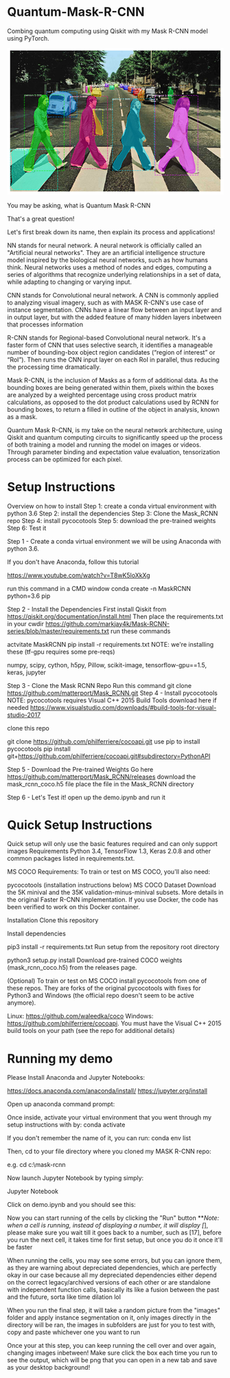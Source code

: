 # Quantum-Mask-R-CNN
Combing quantum computing using Qiskit with my Mask R-CNN model using PyTorch.


![alt text](https://github.com/hank-w/Quantum-Mask-R-CNN/blob/master/images/Renders/Abbey%20Road%20Beatles%20MASK%20R-CNN.png)

You may be asking, what is Quantum Mask R-CNN

That's a great question! 

Let's first break down its name, then explain its process and applications!



NN stands for neural network. A neural network is officially called an "Artificial neural networks". They are an artificial intelligence structure model inspired by the biological neural networks, such as how humans think. Neural networks uses a method of nodes and edges, computing a series of algorithms that recognize underlying relationships in a set of data, while adapting to changing or varying input.



CNN stands for Convolutional neural network. A CNN is commonly applied to analyzing visual imagery, such as with MASK R-CNN's use case of instance segmentation. CNNs have a linear flow between an input layer and in output layer, but with the added feature of many hidden layers inbetween that processes information

R-CNN stands for Regional-based  Convolutional neural network. It's a faster form of CNN that uses selective search, it identifies a manageable number of bounding-box object region candidates (“region of interest” or “RoI”). Then runs the CNN input layer on each RoI in parallel, thus reducing the processing time dramatically.



Mask R-CNN, is the inclusion of Masks as a form of additional data. As the bounding boxes are being generated within them, pixels within the boxes are analyzed by a weighted percentage using cross product matrix calculations, as opposed to the dot product calculations used by RCNN for bounding boxes, to return a filled in outline of the object in analysis, known as a mask.

Quantum Mask R-CNN, is my take on the neural network architecture, using Qiskit and quantum computing circuits to significantly speed up the process of both training a model and running the model on images or videos. Through parameter binding and expectation value evaluation, tensorization process can be optimized for each pixel. 

# Setup Instructions 
Overview on how to install
Step 1: create a conda virtual environment with python 3.6
Step 2: install the dependencies
Step 3: Clone the Mask_RCNN repo
Step 4: install pycocotools
Step 5: download the pre-trained weights
Step 6: Test it


Step 1 - Create a conda virtual environment
we will be using Anaconda with python 3.6.

If you don't have Anaconda, follow this tutorial

https://www.youtube.com/watch?v=T8wK5loXkXg

run this command in a CMD window
conda create -n MaskRCNN python=3.6 pip

Step 2 - Install the Dependencies
First install Qiskit from
https://qiskit.org/documentation/install.html
Then place the requirements.txt in your cwdir
https://github.com/markjay4k/Mask-RCNN-series/blob/master/requirements.txt
run these commands

actvitate MaskRCNN
pip install -r requirements.txt
NOTE: we're installing these (tf-gpu requires some pre-reqs)

numpy, scipy, cython, h5py, Pillow, scikit-image, 
tensorflow-gpu==1.5, keras, jupyter

Step 3 - Clone the Mask RCNN Repo
Run this command
git clone https://github.com/matterport/Mask_RCNN.git
Step 4 - Install pycocotools
NOTE: pycocotools requires Visual C++ 2015 Build Tools
download here if needed https://www.visualstudio.com/downloads/#build-tools-for-visual-studio-2017

clone this repo

git clone https://github.com/philferriere/cocoapi.git
use pip to install pycocotools
pip install git+https://github.com/philferriere/cocoapi.git#subdirectory=PythonAPI


Step 5 - Download the Pre-trained Weights
Go here https://github.com/matterport/Mask_RCNN/releases
download the mask_rcnn_coco.h5 file
place the file in the Mask_RCNN directory




Step 6 - Let's Test it!
open up the demo.ipynb and run it

# Quick Setup Instructions
Quick setup will only use the basic features required and can only support images
Requirements
Python 3.4, TensorFlow 1.3, Keras 2.0.8 and other common packages listed in requirements.txt.

MS COCO Requirements:
To train or test on MS COCO, you'll also need:

pycocotools (installation instructions below)
MS COCO Dataset
Download the 5K minival and the 35K validation-minus-minival subsets. More details in the original Faster R-CNN implementation.
If you use Docker, the code has been verified to work on this Docker container.

Installation
Clone this repository

Install dependencies

pip3 install -r requirements.txt
Run setup from the repository root directory

python3 setup.py install
Download pre-trained COCO weights (mask_rcnn_coco.h5) from the releases page.

(Optional) To train or test on MS COCO install pycocotools from one of these repos. They are forks of the original pycocotools with fixes for Python3 and Windows (the official repo doesn't seem to be active anymore).

Linux: https://github.com/waleedka/coco
Windows: https://github.com/philferriere/cocoapi. You must have the Visual C++ 2015 build tools on your path (see the repo for additional details)

# Running my demo
Please Install Anaconda and Jupyter Notebooks:

https://docs.anaconda.com/anaconda/install/
https://jupyter.org/install

Open up anaconda command prompt:


Once inside, activate your virtual environment that you went through my setup instructions with by:
conda activate

If you don't remember the name of it, you can run:
conda env list

Then, cd to your file directory where you cloned my MASK R-CNN repo: 

e.g. cd c:\mask-rcnn



Now launch Jupyter Notebook by typing simply:

Jupyter Notebook



Click on demo.ipynb and you should see this: 




Now you can start running of the cells by clicking the "Run" button
***Note: when a cell is running, instead of displaying a number, it will display [*], please make sure you wait till it goes back to a number, such as [17], 
before you run the next cell, it takes time for first setup, but once you do it once it'll be faster

When running the cells, you may see some errors, but you can ignore them, as they are warning about depreciated dependencies, which are perfectly okay 
in our case because all my depreciated dependencies either depend on the correct legacy/archived versions of each other or are standalone with 
independent function calls, basically its like a fusion between the past and the future, sorta like time dilation lol    

When you run the final step, it will take a random picture from the "images" folder and apply instance segmentation on it, 
only images directly in the directory will be ran, the images in subfolders are just for you to test with, copy and paste whichever one you want to run



Once your at this step, you can keep running the cell over and over again, changing images inbetween! Make sure click the box each time you run 
to see the output, which will be png that you can open in a new tab and save as your desktop background!
